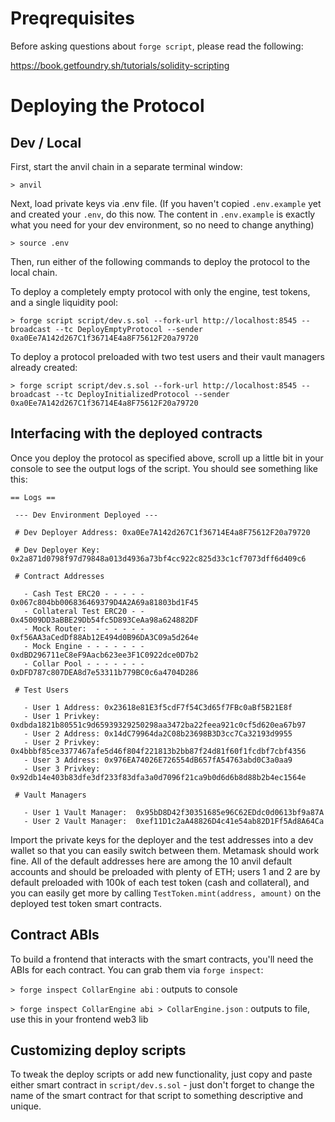# Preqrequisites
Before asking questions about `forge script`, please read the following:

https://book.getfoundry.sh/tutorials/solidity-scripting

# Deploying the Protocol

## Dev / Local

 First, start the anvil chain in a separate terminal window:
 
 `> anvil`

 Next, load private keys via .env file. (If you haven't copied `.env.example` yet and created your `.env`, do this now. The content in `.env.example` is exactly what you need for your dev environment, so no need to change anything)

 `> source .env`
 
 Then, run either of the following commands to deploy the protocol to the local chain.

 To deploy a completely empty protocol with only the engine, test tokens, and a single liquidity pool: 
 
 `> forge script script/dev.s.sol --fork-url http://localhost:8545 --broadcast --tc DeployEmptyProtocol --sender 0xa0Ee7A142d267C1f36714E4a8F75612F20a79720`
    
 To deploy a protocol preloaded with two test users and their vault managers already created: 
 
 `> forge script script/dev.s.sol --fork-url http://localhost:8545 --broadcast --tc DeployInitializedProtocol --sender 0xa0Ee7A142d267C1f36714E4a8F75612F20a79720`

## Interfacing with the deployed contracts

Once you deploy the protocol as specified above, scroll up a little bit in your console to see the output logs of the script. You should see something like this:

```
== Logs ==
  
 --- Dev Environment Deployed ---
  
 # Dev Deployer Address: 0xa0Ee7A142d267C1f36714E4a8F75612F20a79720
  
 # Dev Deployer Key:     0x2a871d0798f97d79848a013d4936a73bf4cc922c825d33c1cf7073dff6d409c6
  
 # Contract Addresses

   - Cash Test ERC20 - - - - -  0x067c804bb006836469379D4A2A69a81803bd1F45
   - Collateral Test ERC20 - -  0x45009DD3aBBE29Db54fc5D893CeAa98a624882DF
   - Mock Router:  - - - - - -  0xf56AA3aCedDf88Ab12E494d0B96DA3C09a5d264e
   - Mock Engine - - - - - - -  0xdBD296711eC8eF9Aacb623ee3F1C0922dce0D7b2
   - Collar Pool - - - - - - -  0xDFD787c807DEA8d7e53311b779BC0c6a4704D286
  
 # Test Users

   - User 1 Address: 0x23618e81E3f5cdF7f54C3d65f7FBc0aBf5B21E8f
   - User 1 Privkey: 0xdbda1821b80551c9d65939329250298aa3472ba22feea921c0cf5d620ea67b97
   - User 2 Address: 0x14dC79964da2C08b23698B3D3cc7Ca32193d9955
   - User 2 Privkey: 0x4bbbf85ce3377467afe5d46f804f221813b2bb87f24d81f60f1fcdbf7cbf4356
   - User 3 Address: 0x976EA74026E726554dB657fA54763abd0C3a0aa9
   - User 3 Privkey: 0x92db14e403b83dfe3df233f83dfa3a0d7096f21ca9b0d6d6b8d88b2b4ec1564e
  
 # Vault Managers

   - User 1 Vault Manager:  0x95bD8D42f30351685e96C62EDdc0d0613bf9a87A
   - User 2 Vault Manager:  0xef11D1c2aA48826D4c41e54ab82D1Ff5Ad8A64Ca
   ```

Import the private keys for the deployer and the test addresses into a dev wallet so that you can easily switch between them. Metamask should work fine. All of the default addresses here are among the 10 anvil default accounts and should be preloaded with plenty of ETH; users 1 and 2 are by default preloaded with 100k of each test token (cash and collateral), and you can easily get more by calling `TestToken.mint(address, amount)` on the deployed test token smart contracts.

## Contract ABIs

To build a frontend that interacts with the smart contracts, you'll need the ABIs for each contract. You can grab them via `forge inspect`:

`> forge inspect CollarEngine abi` : outputs to console

`> forge inspect CollarEngine abi > CollarEngine.json` : outputs to file, use this in your frontend web3 lib

## Customizing deploy scripts

To tweak the deploy scripts or add new functionality, just copy and paste either smart contract in `script/dev.s.sol` - just don't forget to change the name of the smart contract for that script to something descriptive and unique.